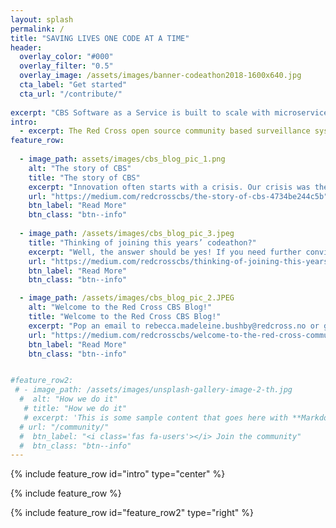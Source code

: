 ```yaml
---
layout: splash
permalink: /
title: "SAVING LIVES ONE CODE AT A TIME"
header:
  overlay_color: "#000"
  overlay_filter: "0.5"
  overlay_image: /assets/images/banner-codeathon2018-1600x640.jpg
  cta_label: "Get started"
  cta_url: "/contribute/"
 
excerpt: "CBS Software as a Service is built to scale with microservices, cloud first, and mobile first approach"
intro: 
  - excerpt: The Red Cross open source community based surveillance system allows for people to report on health risks in their communities. By monitoring real-time data, we can respond to an outbreak before it spins out of control, thereby saving lives.The system is developed by volunteers. We currently have an operational MVP in Somalia, but we need your help to save even more lives! Read how you can contribute here and get in touch!' 
feature_row:
  
  - image_path: assets/images/cbs_blog_pic_1.png
    alt: "The story of CBS"
    title: "The story of CBS"
    excerpt: "Innovation often starts with a crisis. Our crisis was the Sierra Leone cholera outbreak in 2012. The disease causes acute diarrhea and vomiting, leading to a rapid loss of fluids. Without treatment, the disease can be fatal."
    url: "https://medium.com/redcrosscbs/the-story-of-cbs-4734be244c5b"
    btn_label: "Read More"
    btn_class: "btn--info"
   
  - image_path: /assets/images/cbs_blog_pic_3.jpeg
    title: "Thinking of joining this years’ codeathon?"
    excerpt: "Well, the answer should be yes! If you need further convincing though, check out what the contributors said during last years’ event!"
    url: "https://medium.com/redcrosscbs/thinking-of-joining-this-years-codeathon-7c46d55f57da"
    btn_label: "Read More"
    btn_class: "btn--info"   

  - image_path: /assets/images/cbs_blog_pic_2.JPEG
    alt: "Welcome to the Red Cross CBS Blog!"
    title: "Welcome to the Red Cross CBS Blog!"
    excerpt: "Pop an email to rebecca.madeleine.bushby@redcross.no or give her a call on +47 45880521!"
    url: "https://medium.com/redcrosscbs/welcome-to-the-red-cross-community-based-surveillance-blog-c8b450e83fef"
    btn_label: "Read More"
    btn_class: "btn--info"


#feature_row2:
 # - image_path: /assets/images/unsplash-gallery-image-2-th.jpg
  #  alt: "How we do it"
   # title: "How we do it"
   # excerpt: 'This is some sample content that goes here with **Markdown** formatting. Right aligned with' 
  # url: "/community/"
  #  btn_label: "<i class='fas fa-users'></i> Join the community"
  #  btn_class: "btn--info"
---
```


{% include feature_row id="intro" type="center" %}

{% include feature_row %}

{% include feature_row id="feature_row2" type="right" %}
